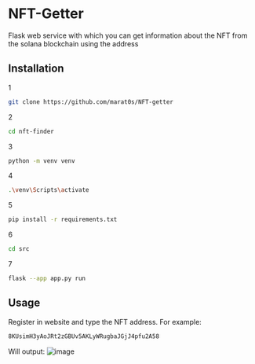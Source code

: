 # NFT-Getter
Flask web service with which you can get information about the NFT from the solana blockchain using the address
## Installation 
1
```bash
git clone https://github.com/marat0s/NFT-getter
```
2
```bash
cd nft-finder
```
3
```bash
python -m venv venv
```
4
 ```bash
 .\venv\Scripts\activate
```
5
 ```bash
 pip install -r requirements.txt
 ```
6
```bash
cd src
```
7
```bash
flask --app app.py run
```
## Usage
Register in website and type the NFT address. For example:
```bash
8KUsimH3yAoJRt2zGBUv5AKLyWRugbaJGjJ4pfu2A58
```
Will output:
![image](https://user-images.githubusercontent.com/96424646/198893182-0cec8aa7-1da1-428a-ac84-5f9857e8f0c7.png)
